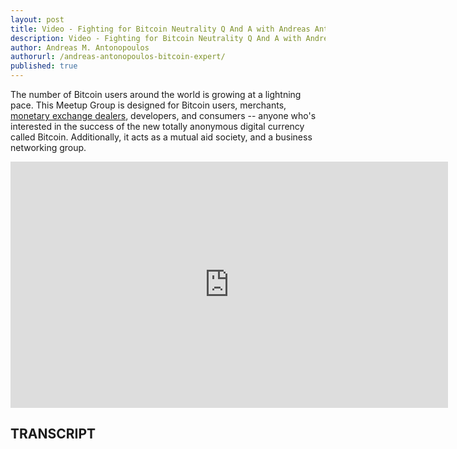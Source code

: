 ```yaml
---
layout: post
title: Video - Fighting for Bitcoin Neutrality Q And A with Andreas Antonopoulos
description: Video - Fighting for Bitcoin Neutrality Q And A with Andreas Antonopoulos
author: Andreas M. Antonopoulos
authorurl: /andreas-antonopoulos-bitcoin-expert/
published: true
---
```


<p>The number of Bitcoin users around the world is growing at a lightning pace. This Meetup Group is designed for Bitcoin users, merchants, <a href="/the-best-bitcoin-exchanges/">monetary exchange dealers</a>, developers, and consumers -- anyone who's interested in the success of the new totally anonymous digital currency called Bitcoin. Additionally, it acts as a mutual aid society, and a business networking group. </p>

<center><iframe width="700" height="394" src="https://www.youtube.com/embed/LLWl8m4P96A?list=PLPQwGV1aLnTthcG265_FYSaV24hFScvC0" frameborder="0" allowfullscreen></iframe></center>

<h2>TRANSCRIPT</h2>
